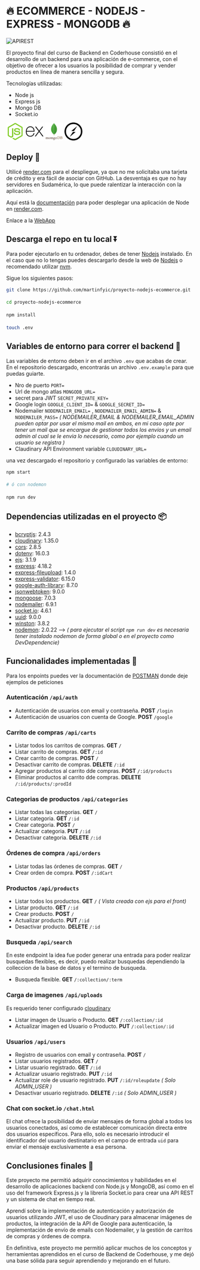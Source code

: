 # 🔥 ECOMMERCE - NODEJS - EXPRESS - MONGODB 🔥

![APIREST](https://assets.toptal.io/images?url=https://bs-uploads.toptal.io/blackfish-uploads/components/blog_post_page/content/cover_image_file/cover_image/1181581/retina_500x200_cover-secure-rest-api-in-nodejs-18f43b3033c239da5d2525cfd9fdc98f.png)

El proyecto final del curso de Backend en Coderhouse consistió en el desarrollo de un backend para una aplicación de e-commerce, con el objetivo de ofrecer a los usuarios la posibilidad de comprar y vender productos en línea de manera sencilla y segura.

Tecnologías utilizadas:

- Node js
- Express js
- Mongo DB
- Socket.io

[<img src="https://raw.githubusercontent.com/devicons/devicon/1119b9f84c0290e0f0b38982099a2bd027a48bf1/icons/nodejs/nodejs-original.svg" width="48">](https://nodejs.org/es)
[<img src="https://raw.githubusercontent.com/devicons/devicon/1119b9f84c0290e0f0b38982099a2bd027a48bf1/icons/express/express-original.svg" width="48">](https://expressjs.com/es/)
[<img src="https://raw.githubusercontent.com/devicons/devicon/1119b9f84c0290e0f0b38982099a2bd027a48bf1/icons/mongodb/mongodb-original-wordmark.svg" width="48">](https://www.mongodb.com/)
[<img src="https://raw.githubusercontent.com/devicons/devicon/1119b9f84c0290e0f0b38982099a2bd027a48bf1/icons/socketio/socketio-original.svg" width="48">](https://socket.io/)

## Deploy 🚀

Utilicé [render.com](https://render.com/) para el despliegue, ya que no me solicitaba una tarjeta de crédito y era fácil de asociar con GitHub. La desventaja es que no hay servidores en Sudamérica, lo que puede ralentizar la interacción con la aplicación.

Aquí está la [documentación](https://render.com/docs/deploy-node-express-app) para poder desplegar una aplicación de Node en [render.com](https://render.com/).

Enlace a la [WebApp](https://proyecto-nodejs-ecommerce.onrender.com/)

## Descarga el repo en tu local ⏬

Para poder ejecutarlo en tu ordenador, debes de tener [Nodejs](https://nodejs.org/es) instalado. En el caso que no lo tengas puedes descargarlo desde la web de [Nodejs](https://nodejs.org/es) o recomendado utilizar [nvm](https://github.com/nvm-sh/nvm).

Sigue los siguientes pasos:

```bash
git clone https://github.com/martinfyic/proyecto-nodejs-ecommerce.git

cd proyecto-nodejs-ecommerce

npm install

touch .env
```

## Variables de entorno para correr el backend 🔐

Las variables de entorno deben ir en el archivo `.env` que acabas de crear. En el repositorio descargado, encontrarás un archivo `.env.example` para que puedas guiarte.

- Nro de puerto `PORT=`
- Url de mongo atlas `MONGODB_URL=`
- secret para JWT `SECRET_PRIVATE_KEY=`
- Google login `GOOGLE_CLIENT_ID=` & `GOOGLE_SECRET_ID=`
- Nodemailer `NODEMAILER_EMAIL=` , `NODEMAILER_EMAIL_ADMIN=` & `NODEMAILER_PASS=` _( NODEMAILER_EMAIL & NODEMAILER_EMAIL_ADMIN pueden optar por usar el mismo mail en ambos, en mi caso opte por tener un mail que se encargue de gestionar todos los envios y un email admin al cual se le envia lo necesario, como por ejemplo cuando un usuario se registra )_
- Claudinary API Environment variable `CLOUDINARY_URL=`

una vez descargado el repositorio y configurado las variables de entorno:

```bash
npm start

# ó con nodemon

npm run dev
```

## Dependencias utilizadas en el proyecto 📦

- [bcryptjs](https://www.npmjs.com/package/bcryptjs): 2.4.3
- [cloudinary](https://www.npmjs.com/package/cloudinary): 1.35.0
- [cors](https://www.npmjs.com/package/cors): 2.8.5
- [dotenv](https://www.npmjs.com/package/dotenv): 16.0.3
- [ejs](https://www.npmjs.com/package/ejs): 3.1.9
- [express](https://www.npmjs.com/package/express): 4.18.2
- [express-fileupload](https://www.npmjs.com/package/express-fileupload): 1.4.0
- [express-validator](https://www.npmjs.com/package/express-validator): 6.15.0
- [google-auth-library](https://www.npmjs.com/package/google-auth-library): 8.7.0
- [jsonwebtoken](https://www.npmjs.com/package/jsonwebtoken): 9.0.0
- [mongoose](https://www.npmjs.com/package/mongoose): 7.0.3
- [nodemailer](https://www.npmjs.com/package/nodemailer): 6.9.1
- [socket.io](https://www.npmjs.com/package/socket.io): 4.6.1
- [uuid](https://www.npmjs.com/package/uuid): 9.0.0
- [winston](https://www.npmjs.com/package/winston): 3.8.2
- [nodemon](https://www.npmjs.com/package/nodemo): 2.0.22 --> _( para ejecutar el script `npm run dev` es necesaria tener instalado nodemon de forma global o en el proyecto como DevDependencie)_

## Funcionalidades implementadas 🔧

Para los enpoints puedes ver la documentación de [POSTMAN](https://documenter.getpostman.com/view/22676653/2s93XyTNih) donde deje ejemplos de peticiones

### Autenticación `/api/auth`

- Autenticación de usuarios con email y contraseña. **POST** `/login`
- Autenticación de usuarios con cuenta de Google. **POST** `/google`

### Carrito de compras `/api/carts`

- Listar todos los carritos de compras. **GET** `/`
- Listar carrito de compras. **GET** `/:id`
- Crear carrito de compras. **POST** `/`
- Desactivar carrito de compras. **DELETE** `/:id`
- Agregar productos al carrito dde compras. **POST** `/:id/products`
- Eliminar productos al carrito dde compras. **DELETE** `/:id/products/:prodId`

### Categorias de productos `/api/categories`

- Listar todas las categorias. **GET** `/`
- Listar categoria. **GET** `/:id`
- Crear categoria. **POST** `/`
- Actualizar categoria. **PUT** `/:id`
- Desactivar categoria. **DELETE** `/:id`

### Órdenes de compra `/api/orders`

- Listar todas las órdenes de compras. **GET** `/`
- Crear orden de compra. **POST** `/:idCart`

### Productos `/api/products`

- Listar todos los productos. **GET** `/` _( Vista creada con ejs para el front)_
- Listar producto. **GET** `/:id`
- Crear producto. **POST** `/`
- Actualizar producto. **PUT** `/:id`
- Desactivar producto. **DELETE** `/:id`

### Busqueda `/api/search`

En este endpoint la idea fue poder generar una entrada para poder realizar busquedas flexibles, es decir, puedo realizar busquedas dependiendo la colleccion de la base de datos y el termino de busqueda.

- Busqueda flexible. **GET** `/:collection/:term`

### Carga de imagenes `/api/uploads`

Es requerido tener configurado [cloudinary](https://www.npmjs.com/package/cloudinary)

- Listar imagen de Usuario o Producto. **GET** `/:collection/:id`
- Actualizar imagen ed Usuario o Producto. **PUT** `/:collection/:id`

### Usuarios `/api/users`

- Registro de usuarios con email y contraseña. **POST** `/`
- Listar usuarios registrados. **GET** `/`
- Listar usuario registrado. **GET** `/:id`
- Actualizar usuario registrado. **PUT** `/:id`
- Actualizar role de usuario registrado. **PUT** `/:id/roleupdate` _( Solo ADMIN_USER )_
- Desactivar usuario registrado. **DELETE** `/:id` _( Solo ADMIN_USER )_

### Chat con socket.io `/chat.html`

El chat ofrece la posibilidad de enviar mensajes de forma global a todos los usuarios conectados, así como de establecer comunicación directa entre dos usuarios específicos. Para ello, solo es necesario introducir el identificador del usuario destinatario en el campo de entrada `uid` para enviar el mensaje exclusivamente a esa persona.

## Conclusiones finales 🏁

Este proyecto me permitió adquirir conocimientos y habilidades en el desarrollo de aplicaciones backend con Node.js y MongoDB, así como en el uso del framework Express.js y la librería Socket.io para crear una API REST y un sistema de chat en tiempo real.

Aprendí sobre la implementación de autenticación y autorización de usuarios utilizando JWT, el uso de Cloudinary para almacenar imágenes de productos, la integración de la API de Google para autenticación, la implementación de envío de emails con Nodemailer, y la gestión de carritos de compras y órdenes de compra.

En definitiva, este proyecto me permitió aplicar muchos de los conceptos y herramientas aprendidos en el curso de Backend de Coderhouse, y me dejó una base sólida para seguir aprendiendo y mejorando en el futuro.

